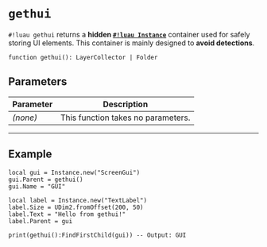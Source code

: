 # `gethui`

`#!luau gethui` returns a **hidden [`#!luau Instance`](https://create.roblox.com/docs/reference/engine/classes/Instance)** container used for safely storing UI elements. This container is mainly designed to **avoid detections**.

```luau
function gethui(): LayerCollector | Folder
```

## Parameters

| Parameter | Description                      |
|-----------|----------------------------------|
| *(none)*  | This function takes no parameters. |

---

## Example

```luau title="Creating undetectable UI in gethui" linenums="1"
local gui = Instance.new("ScreenGui")
gui.Parent = gethui()
gui.Name = "GUI"

local label = Instance.new("TextLabel")
label.Size = UDim2.fromOffset(200, 50)
label.Text = "Hello from gethui!"
label.Parent = gui

print(gethui():FindFirstChild(gui)) -- Output: GUI
```
